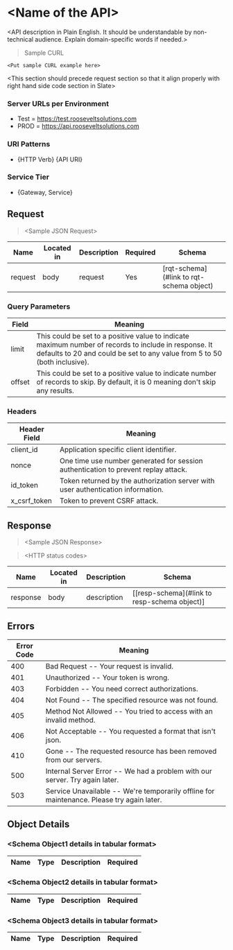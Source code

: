 # \<Name of the API\>

\<API description in Plain English. It should be understandable by non-technical audience. Explain domain-specific words if needed.\>

> Sample CURL


```
<Put sample CURL example here>
```

\<This section should precede request section so that it align properly with right hand side code section in Slate\>

### Server URLs per Environment
* Test = https://test.rooseveltsolutions.com
* PROD = https://api.rooseveltsolutions.com

### URI Patterns


   * {HTTP Verb} {API URI}

### Service Tier

  * {Gateway, Service}

## Request
> \<Sample JSON Request\>


| Name | Located in | Description | Required | Schema |
| ---- | ---------- | ----------- | -------- | ---- |
| request | body | request | Yes | [rqt-schema](#link to rqt-schema object)|

### Query Parameters
Field | Meaning 
---------- | -------
limit | This could be set to a positive value to indicate maximum number of  records to include in response. It defaults to 20 and could be set to  any value from 5 to 50 (both inclusive).
offset | This could be set to a positive value to indicate number of records to skip. By default, it is 0 meaning don't skip any results.

### Headers

Header Field | Meaning
---------- | -------
client_id | Application specific client identifier.
nonce | One time use number generated for session authentication to prevent replay attack.
id_token | Token returned by the authorization server with user authentication information.
x_csrf_token | Token to prevent CSRF attack.  


## Response
> \<Sample JSON Response\>

> \<HTTP status codes\>

| Name | Located in | Description | Schema |
| ---- | ---------- | ----------- | ---- |
| response | body | description | [[resp-schema](#link to resp-schema object)]|


## Errors

Error Code | Meaning
---------- | -------
400 | Bad Request -- Your request is invalid.
401 | Unauthorized -- Your token is wrong.
403 | Forbidden -- You need correct authorizations.
404 | Not Found -- The specified resource was not found.
405 | Method Not Allowed -- You tried to access with an invalid method.
406 | Not Acceptable -- You requested a format that isn't json.
410 | Gone -- The requested resource has been removed from our servers.
500 | Internal Server Error -- We had a problem with our server. Try again later.
503 | Service Unavailable -- We're temporarily offline for maintenance. Please try again later.


## Object Details

### \<Schema Object1 details in tabular format\>  
| Name | Type | Description | Required |
| ---- | ---- | ----------- | -------- |

### \<Schema Object2 details in tabular format\>  
| Name | Type | Description | Required |
| ---- | ---- | ----------- | -------- |

### \<Schema Object3 details in tabular format\>  
| Name | Type | Description | Required |
| ---- | ---- | ----------- | -------- |
